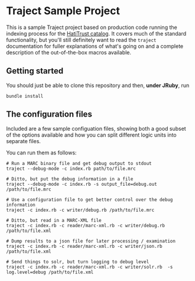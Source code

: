 # Traject Sample Project

This is a sample Traject project based on production code running the indexing
process for the [HatiTrust catalog](http://www.hathitrust.org/). It covers much 
of the standard functionality, but you'll still definitely want to read the `traject`
documentation for fuller explanations of what's going on and a complete description
of the out-of-the-box macros available.

## Getting started

You should just be able to clone this repository and then, **under JRuby**, run

```
bundle install
```

## The configuration files

Included are a few sample configuation files, showing both a good subset of the options available
and how you can split different logic units into separate files.

You can run them as follows:

```
# Run a MARC binary file and get debug output to stdout
traject --debug-mode -c index.rb path/to/file.mrc

# Ditto, but put the debug information in a file
traject --debug-mode -c index.rb -s output_file=debug.out /path/to/file.mrc

# Use a configuration file to get better control over the debug information
traject -c index.rb -c writer/debug.rb /path/to/file.mrc

# Ditto, but read in a MARC-XML file
traject -c index.rb -c reader/marc-xml.rb -c writer/debug.rb /path/to/file.xml

# Dump results to a json file for later processing / examination
traject -c index.rb -c reader/marc-xml.rb -c writer/json.rb /path/to/file.xml

# Send things to solr, but turn logging to debug level
traject -c index.rb -c reader/marc-xml.rb -c writer/solr.rb  -s log.level=debug /path/to/file.xml

```

